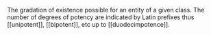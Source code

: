 The gradation of existence possible for an entity of a given class. The number of degrees of potency are indicated by Latin prefixes thus [[unipotent]], [[bipotent]], etc up to [[duodecimpotence]].

